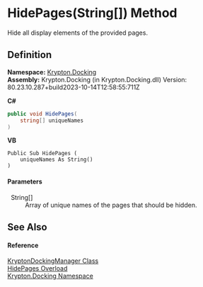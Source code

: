# HidePages(String[]) Method


Hide all display elements of the provided pages.



## Definition
**Namespace:** <a href="98399376-cf41-9454-4b4d-4fab2ca20bc7.md">Krypton.Docking</a>  
**Assembly:** Krypton.Docking (in Krypton.Docking.dll) Version: 80.23.10.287+build2023-10-14T12:58:55:711Z

**C#**
``` C#
public void HidePages(
	string[] uniqueNames
)
```
**VB**
``` VB
Public Sub HidePages ( 
	uniqueNames As String()
)
```



#### Parameters
<dl><dt>  String[]</dt><dd>Array of unique names of the pages that should be hidden.</dd></dl>

## See Also


#### Reference
<a href="6c9c237d-95cb-a4ce-72c6-cd7684d3287e.md">KryptonDockingManager Class</a>  
<a href="eeb3033c-574e-de58-1b99-c1f9ab76f4ac.md">HidePages Overload</a>  
<a href="98399376-cf41-9454-4b4d-4fab2ca20bc7.md">Krypton.Docking Namespace</a>  
